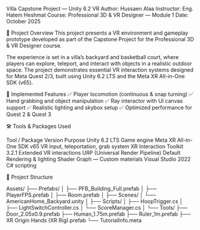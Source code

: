 Villa Capstone Project — Unity 6.2 VR
Author: Hussaen Alaa
Instructor: Eng. Hatem Heshmat
Course: Professional 3D & VR Designer — Module 1
Date: October 2025

🎯 Project Overview
This project presents a VR environment and gameplay prototype developed as part of the Capstone Project for the Professional 3D & VR Designer course.

The experience is set in a villa’s backyard and basketball court, where players can explore, teleport, and interact with objects in a realistic outdoor space. The project demonstrates essential VR interaction systems designed for Meta Quest 2/3, built using Unity 6.2 LTS and the Meta XR All-in-One SDK (v65).

🧱 Implemented Features
✅ Player locomotion (continuous & snap turning)
✅ Hand grabbing and object manipulation
✅ Ray interactor with UI canvas support
✅ Realistic lighting and skybox setup
✅ Optimized performance for Quest 2 & Quest 3

🛠️ Tools & Packages Used

Tool / Package	Version	Purpose
Unity	6.2 LTS	Game engine
Meta XR All-in-One SDK	v65	VR input, teleportation, grab system
XR Interaction Toolkit	3.2.1	Extended VR interactions
URP (Universal Render Pipeline)	Default	Rendering & lighting
Shader Graph	—	Custom materials
Visual Studio	2022	C# scripting

📁 Project Structure

Assets/
├── Prefabs/
│   ├── PFB_Building_Full.prefab
│   ├── PlayerFPS.prefab
│   ├── Room.prefab
│
├── Scenes/
│   └── AmericanHome_Backyard.unity
│
├── Scripts/
│   ├── HoopTrigger.cs
│   ├── LightSwitchController.cs
│   └── ScoreManager.cs
│
└── Tools/
    ├── Door_2.05x0.9.prefab
    ├── Human_1.75m.prefab
    ├── Ruler_1m.prefab
    ├── XR Origin Hands (XR Rig).prefab
    └── TutorialInfo.meta
